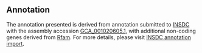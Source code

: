 

Annotation
----------

The annotation presented is derived from annotation submitted to
[INSDC](http://www.insdc.org) with the assembly accession
[GCA\_001020605.1](http://www.ebi.ac.uk/ena/data/view/GCA_001020605.1),
with additional non-coding genes derived from
[Rfam](http://rfam.xfam.org/). For more details, please visit [INSDC
annotation
import](http://ensemblgenomes.org/info/data/insdc_annotation).
